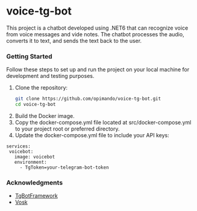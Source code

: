 # voice-tg-bot

This project is a chatbot developed using .NET6 that can recognize voice from voice messages and vide notes. The chatbot processes the audio, converts it to text, and sends the text back to the user.

### Getting Started

Follow these steps to set up and run the project on your local machine for development and testing purposes.

1. Clone the repository:
   ```sh
   git clone https://github.com/opimando/voice-tg-bot.git
   cd voice-tg-bot
   ```
2. Build the Docker image.
3. Copy the docker-compose.yml file located at src/docker-compose.yml to your project root or preferred directory.
4. Update the docker-compose.yml file to include your API keys:
 ```dyaml
services:
  voicebot:
    image: voicebot
    environment:
      - TgToken=your-telegram-bot-token
```
### Acknowledgments

* [TgBotFramework](https://github.com/opimando/TelegramBotFramework)
* [Vosk](https://alphacephei.com/vosk/)